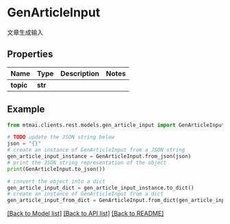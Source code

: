 # GenArticleInput

文章生成输入

## Properties

Name | Type | Description | Notes
------------ | ------------- | ------------- | -------------
**topic** | **str** |  | 

## Example

```python
from mtmai.clients.rest.models.gen_article_input import GenArticleInput

# TODO update the JSON string below
json = "{}"
# create an instance of GenArticleInput from a JSON string
gen_article_input_instance = GenArticleInput.from_json(json)
# print the JSON string representation of the object
print(GenArticleInput.to_json())

# convert the object into a dict
gen_article_input_dict = gen_article_input_instance.to_dict()
# create an instance of GenArticleInput from a dict
gen_article_input_from_dict = GenArticleInput.from_dict(gen_article_input_dict)
```
[[Back to Model list]](../README.md#documentation-for-models) [[Back to API list]](../README.md#documentation-for-api-endpoints) [[Back to README]](../README.md)


